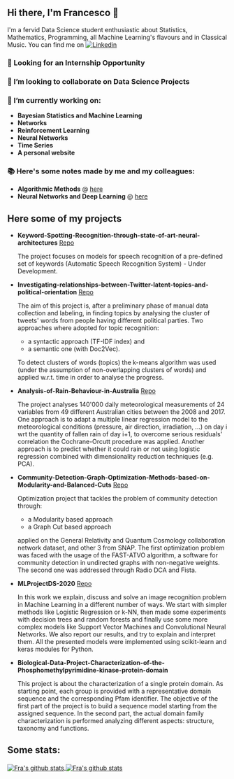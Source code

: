 ## Hi there, I'm Francesco 👋


I'm a fervid Data Science student enthusiastic about Statistics, Mathematics, Programming, all Machine Learning's flavours and in Classical Music. You can find me on [![Linkedin](https://img.shields.io/badge/-LinkedIn-blue?style=flat&logo=Linkedin&logoColor=white)](http://www.linkedin.com/in/francesco-ferretto-at-ds)

### 🌱 Looking for an Internship Opportunity  
### 👯 I’m looking to collaborate on Data Science Projects
### 🔭 I’m currently working on:

- **Bayesian Statistics and Machine Learning**
- **Networks**
- **Reinforcement Learning**
- **Neural Networks**
- **Time Series**
- **A personal website**

### :books: Here's some notes made by me and my colleagues: 

- **Algorithmic Methods** @ [here](https://github.com/francescoferretto/Algorithmic-Methods)
- **Neural Networks and Deep Learning** @ [here](https://www.overleaf.com/project/6103979d2cc6aa0f833b96b3)

## Here some of my projects 

- **Keyword-Spotting-Recognition-through-state-of-art-neural-architectures** [Repo](https://github.com/francescoferretto/Keyword-Spotting-Recognition-through-state-of-art-neural-architectures)

    The project focuses on models for speech recognition of a pre-defined set of keywords (Automatic Speech Recognition System) - Under Development.  

- **Investigating-relationships-between-Twitter-latent-topics-and-political-orientation** [Repo](https://github.com/francescoferretto/Investigating-relationships-between-Twitter-latent-topics-and-political-orientation)

    The aim of this project is, after a preliminary phase of manual data collection and labeling, in finding topics by analysing the cluster of tweets' words from people having different political parties. Two approaches where adopted for topic recognition:
    - a syntactic approach (TF-IDF index) and
    - a semantic one (with Doc2Vec).
    
    To detect clusters of words (topics) the k-means algorithm was used (under the assumption of non-overlapping clusters of words) and applied w.r.t. time in order to analyse the progress. 

- **Analysis-of-Rain-Behaviour-in-Australia** [Repo](https://github.com/francescoferretto/Analysis-of-Rain-Behaviour-in-Australia)

    The project analyses 140'000 daily meteorological measurements of 24 variables from 49 different Australian cities between the 2008 and 2017. One approach is to adapt a multiple linear regression model to the meteorological conditions (pressure, air direction, irradiation, ...) on day i wrt the quantity of fallen rain of day i+1, to overcome serious residuals' correlation the Cochrane-Orcutt procedure was applied. Another approach is to predict whether it could rain or not using logistic regression combined with dimensionality reduction techniques (e.g. PCA). 

- **Community-Detection-Graph-Optimization-Methods-based-on-Modularity-and-Balanced-Cuts** [Repo](https://github.com/francescoferretto/Community-Detection-Graph-Optimization-Methods-based-on-Modularity-and-Balanced-Cuts)

    Optimization project that tackles the problem of community detection through:
    - a Modularity based approach
    - a Graph Cut based approach
    
    applied on the General Relativity and Quantum Cosmology collaboration network dataset, and other 3 from SNAP.
    The first optimization problem was faced with the usage of the FAST-ATVO algorithm, a software for community detection in undirected graphs with non-negative weights. The second one was addressed through Radio DCA and Fista.

- **MLProjectDS-2020** [Repo](https://github.com/francescoferretto/MLProjectDS-2020)

    In this work we explain, discuss and solve an image
        recognition problem in Machine Learning in a different
        number of ways. We start with simpler methods like Logistic
        Regression or k-NN, then made some experiments with decision
        trees and random forests and finally use some more
        complex models like Support Vector Machines and Convolutional
        Neural Networks. We also report our results, and
        try to explain and interpret them. All the presented models
        were implemented using scikit-learn and keras
        modules for Python.

- **Biological-Data-Project-Characterization-of-the-Phosphomethylpyrimidine-kinase-protein-domain**

    This project is about the characterization of
    a single protein domain. As starting point,
    each group is provided with a representative
    domain sequence and the corresponding Pfam
    identifier. The objective of the first part of
    the project is to build a sequence model starting
    from the assigned sequence. In the second
    part, the actual domain family characterization is
    performed analyzing different aspects: structure,
    taxonomy and functions. 


## Some stats: 

<a href="https://github.com/francescoferretto">
  <img align="center"src="https://github-readme-stats.vercel.app/api/top-langs/?username=francescoferretto&theme=github_dark&layout=compact&border_color=000000" alt="Fra's github stats" />
</a>

<a href="https://github.com/francescoferretto"> 
  <img align="center" src="https://github-readme-stats.vercel.app/api?username=francescoferretto&theme=github_dark&border_color=000000&hide=Contributed to" alt="Fra's github stats" />
</a>


